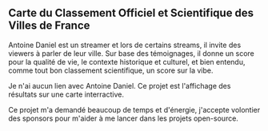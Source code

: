 ## Carte du Classement Officiel et Scientifique des Villes de France

Antoine Daniel est un streamer et lors de certains streams, il invite des viewers à parler de leur ville. Sur base des témoignages, il donne un score pour la qualité de vie, le contexte historique et culturel, et bien entendu, comme tout bon classement scientifique, un score sur la vibe.

Je n'ai aucun lien avec Antoine Daniel. Ce projet est l'affichage des résultats sur une carte interractive.

Ce projet m'a demandé beaucoup de temps et d'énergie, j'accepte volontier des sponsors pour m'aider à me lancer dans les projets open-source.
